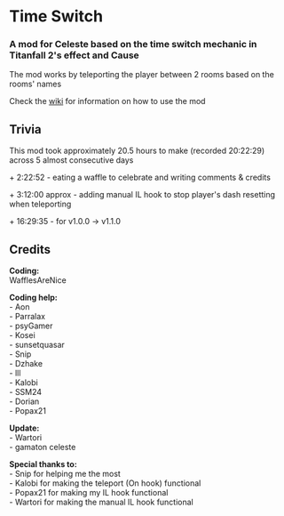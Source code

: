 # Time Switch
### A mod for Celeste based on the time switch mechanic in Titanfall 2's effect and Cause

The mod works by teleporting the player between 2 rooms based on the rooms' names  

Check the [wiki](https://github.com/WafflesRVeryNice/Time_Switch/wiki) for information on how to use the mod


## Trivia
This mod took approximately 20.5 hours to make (recorded 20:22:29) across 5 almost consecutive days

\+ 2:22:52 - eating a waffle to celebrate and writing comments & credits

\+ 3:12:00 approx - adding manual IL hook to stop player's dash resetting when teleporting

\+ 16:29:35 - for v1.0.0 -> v1.1.0  



## Credits

**Coding:**  
WafflesAreNice  

**Coding help:**  
\- Aon  
\- Parralax  
\- psyGamer  
\- Kosei  
\- sunsetquasar  
\- Snip  
\- Dzhake  
\- lll  
\- Kalobi  
\- SSM24  
\- Dorian  
\- Popax21  

**Update:**  
\- Wartori  
\- gamaton celeste  

**Special thanks to:**  
\- Snip for helping me the most  
\- Kalobi for making the teleport (On hook) functional  
\- Popax21 for making my IL hook functional  
\- Wartori for making the manual IL hook functional  


